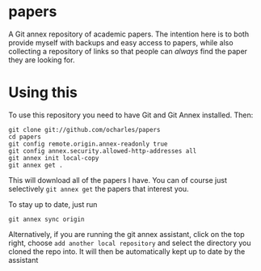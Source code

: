 papers
======

A Git annex repository of academic papers. The intention here is to both provide myself with backups and easy access to papers, while also collecting a repository of links so that people can *always* find the paper they are looking for.

Using this
==========

To use this repository you need to have Git and Git Annex installed. Then:

    git clone git://github.com/ocharles/papers
    cd papers
    git config remote.origin.annex-readonly true
    git config annex.security.allowed-http-addresses all
    git annex init local-copy
    git annex get .

This will download all of the papers I have. You can of course just selectively `git annex get` the papers that interest you.

To stay up to date, just run

    git annex sync origin

Alternatively, if you are running the git annex assistant, click on the top right, choose `add another local repository` and select the directory you cloned the repo into.  It will then be automatically kept up to date by the assistant
